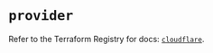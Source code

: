 # `provider`

Refer to the Terraform Registry for docs: [`cloudflare`](https://registry.terraform.io/providers/cloudflare/cloudflare/4.3.0/docs).
